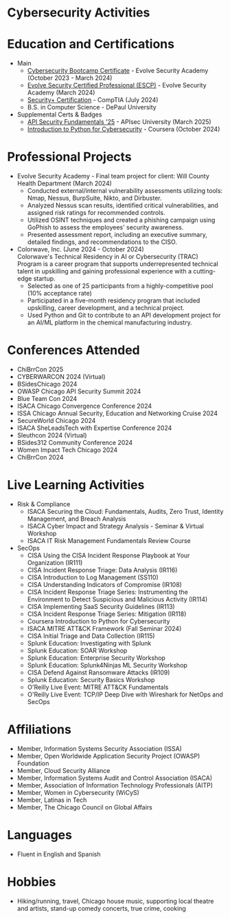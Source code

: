 # Cybersecurity Activities
# Education and Certifications
* Main
  - <a href="https://www.credly.com/badges/c6ea3e5d-be21-497a-a72f-5f8ac01d00c3/public_url">Cybersecurity Bootcamp Certificate</a> - Evolve Security Academy (October 2023 - March 2024)
  - <a href="https://www.credly.com/badges/7ea35e69-d8d5-4a78-b61a-168c3e28ed36/public_url">Evolve Security Certified Professional (ESCP)</a> - Evolve Security Academy (March 2024)
  - <a href="https://www.credly.com/badges/1dbe5b9a-092c-40fd-836e-6be4d77bc720/public_url">Security+ Certification</a> - CompTIA (July 2024)
  - B.S. in Computer Science - DePaul University
* Supplemental Certs & Badges
  - <a href="https://www.credly.com/badges/27b3203d-158d-433f-abce-347663fcd717/public_url">API Security Fundamentals '25</a> - APIsec University (March 2025)  
  - <a href="https://coursera.org/share/5c1a643117524f753801f19ddd5c5b09">Introduction to Python for Cybersecurity</a> - Coursera (October 2024)
# Professional Projects
* Evolve Security Academy - Final team project for client: Will County Health Department (March 2024)
  - Conducted external/internal vulnerability assessments utilizing tools: Nmap, Nessus, BurpSuite, Nikto, and Dirbuster.
  - Analyzed Nessus scan results, identified critical vulnerabilities, and assigned risk ratings for recommended controls.
  - Utilized OSINT techniques and created a phishing campaign using GoPhish to assess the employees' security awareness.
  - Presented assessment report, including an executive summary, detailed findings, and recommendations to the CISO.
* Colorwave, Inc. (June 2024 - October 2024)
  <br />Colorwave's Technical Residency in AI or Cybersecurity (TRAC) Program is a career program that supports underrepresented technical talent in upskilling and gaining professional experience with a cutting-edge startup.
  - Selected as one of 25 participants from a highly-competitive pool (10% acceptance rate)
  - Participated in a five-month residency program that included upskilling, career development, and a technical project.
  - Used Python and Git to contribute to an API development project for an AI/ML platform in the chemical manufacturing industry. 
# Conferences Attended
- ChiBrrCon 2025
- CYBERWARCON 2024 (Virtual)
- BSidesChicago 2024
- OWASP Chicago API Security Summit 2024
- Blue Team Con 2024
- ISACA Chicago Convergence Conference 2024
- ISSA Chicago Annual Security, Education and Networking Cruise 2024
- SecureWorld Chicago 2024
- ISACA SheLeadsTech with Expertise Conference 2024
- Sleuthcon 2024 (Virtual)
- BSides312 Community Conference 2024
- Women Impact Tech Chicago 2024
- ChiBrrCon 2024
# Live Learning Activities
* Risk & Compliance
  - ISACA Securing the Cloud: Fundamentals, Audits, Zero Trust, Identity Management, and Breach Analysis
  - ISACA Cyber Impact and Strategy Analysis - Seminar & Virtual Workshop
  - ISACA IT Risk Management Fundamentals Review Course
* SecOps
  - CISA Using the CISA Incident Response Playbook at Your Organization (IR111)  
  - CISA Incident Response Triage: Data Analysis (IR116)
  - CISA Introduction to Log Management (SS110)
  - CISA Understanding Indicators of Compromise (IR108)
  - CISA Incident Response Triage Series: Instrumenting the Environment to Detect Suspicious and Malicious Activity (IR114) 
  - CISA Implementing SaaS Security Guidelines (IR113)
  - CISA Incident Response Triage Series: Mitigation (IR118)
  - Coursera Introduction to Python for Cybersecurity
  - ISACA MITRE ATT&CK Framework (Fall Seminar 2024)
  - CISA Initial Triage and Data Collection (IR115)
  - Splunk Education: Investigating with Splunk
  - Splunk Education: SOAR Workshop
  - Splunk Education: Enterprise Security Workshop
  - Splunk Education: Splunk4Ninjas ML Security Workshop
  - CISA Defend Against Ransomware Attacks (IR109)
  - Splunk Education: Security Basics Workshop
  - O'Reilly Live Event: MITRE ATT&CK Fundamentals
  - O'Reilly Live Event: TCP/IP Deep Dive with Wireshark for NetOps and SecOps
# Affiliations
- Member, Information Systems Security Association (ISSA)
- Member, Open Worldwide Application Security Project (OWASP) Foundation
- Member, Cloud Security Alliance
- Member, Information Systems Audit and Control Association (ISACA)
- Member, Association of Information Technology Professionals (AITP)
- Member, Women in Cybersecurity (WiCyS)
- Member, Latinas in Tech
- Member, The Chicago Council on Global Affairs
# Languages
- Fluent in English and Spanish
# Hobbies
- Hiking/running, travel, Chicago house music, supporting local theatre and artists, stand-up comedy concerts, true crime, cooking
